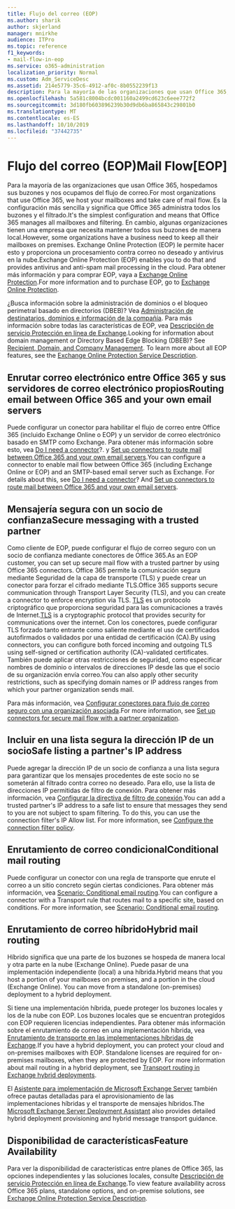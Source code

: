 ```yaml
---
title: Flujo del correo (EOP)
ms.author: sharik
author: skjerland
manager: mnirkhe
audience: ITPro
ms.topic: reference
f1_keywords:
- mail-flow-in-eop
ms.service: o365-administration
localization_priority: Normal
ms.custom: Adm_ServiceDesc
ms.assetid: 214e5779-35c6-4912-af0c-8b0552239f13
description: Para la mayoría de las organizaciones que usan Office 365, hospedamos sus buzones y nos ocupamos del flujo de correo. Es la configuración más sencilla y significa que Office 365 administra todos los buzones y el filtrado. En cambio, algunas organizaciones tienen una empresa que necesita mantener todos sus buzones de manera local. Exchange Online Protection (EOP) le permite hacer esto y proporciona un procesamiento contra correo no deseado y antivirus en la nube. Para obtener más información y para comprar EOP, vaya a Exchange Online Protection.
ms.openlocfilehash: 5a581c8004bcdc001160a2499cd623c6eee772f2
ms.sourcegitcommit: 3d180fb603896239b30d9db6ba865843c29801b0
ms.translationtype: MT
ms.contentlocale: es-ES
ms.lasthandoff: 10/10/2019
ms.locfileid: "37442735"
---
```

# <a name="mail-floweop"></a><span data-ttu-id="cb3b9-107">Flujo del correo (EOP)</span><span class="sxs-lookup"><span data-stu-id="cb3b9-107">Mail Flow[EOP]</span></span>

<span data-ttu-id="cb3b9-108">Para la mayoría de las organizaciones que usan Office 365, hospedamos sus buzones y nos ocupamos del flujo de correo.</span><span class="sxs-lookup"><span data-stu-id="cb3b9-108">For most organizations that use Office 365, we host your mailboxes and take care of mail flow.</span></span> <span data-ttu-id="cb3b9-109">Es la configuración más sencilla y significa que Office 365 administra todos los buzones y el filtrado.</span><span class="sxs-lookup"><span data-stu-id="cb3b9-109">It's the simplest configuration and means that Office 365 manages all mailboxes and filtering.</span></span> <span data-ttu-id="cb3b9-110">En cambio, algunas organizaciones tienen una empresa que necesita mantener todos sus buzones de manera local.</span><span class="sxs-lookup"><span data-stu-id="cb3b9-110">However, some organizations have a business need to keep all their mailboxes on premises.</span></span> <span data-ttu-id="cb3b9-111">Exchange Online Protection (EOP) le permite hacer esto y proporciona un procesamiento contra correo no deseado y antivirus en la nube.</span><span class="sxs-lookup"><span data-stu-id="cb3b9-111">Exchange Online Protection (EOP) enables you to do that and provides antivirus and anti-spam mail processing in the cloud.</span></span> <span data-ttu-id="cb3b9-112">Para obtener más información y para comprar EOP, vaya a [Exchange Online Protection](https://products.office.com/en-us/exchange/exchange-email-security-spam-protection).</span><span class="sxs-lookup"><span data-stu-id="cb3b9-112">For more information and to purchase EOP, go to [Exchange Online Protection](https://products.office.com/en-us/exchange/exchange-email-security-spam-protection).</span></span>
  
<span data-ttu-id="cb3b9-p103">¿Busca información sobre la administración de dominios o el bloqueo perimetral basado en directorios (DBEB)? Vea [Administración de destinatarios, dominios e información de la compañía](recipient-domain-and-company-management.md). Para más información sobre todas las características de EOP, vea [Descripción de servicio Protección en línea de Exchange](exchange-online-protection-service-description.md).</span><span class="sxs-lookup"><span data-stu-id="cb3b9-p103">Looking for information about domain management or Directory Based Edge Blocking (DBEB)? See [Recipient, Domain, and Company Management](recipient-domain-and-company-management.md). To learn more about all EOP features, see the [Exchange Online Protection Service Description](exchange-online-protection-service-description.md).</span></span>
  
## <a name="routing-email-between-office-365-and-your-own-email-servers"></a><span data-ttu-id="cb3b9-116">Enrutar correo electrónico entre Office 365 y sus servidores de correo electrónico propios</span><span class="sxs-lookup"><span data-stu-id="cb3b9-116">Routing email between Office 365 and your own email servers</span></span>

<span data-ttu-id="cb3b9-p104">Puede configurar un conector para habilitar el flujo de correo entre Office 365 (incluido Exchange Online o EOP) y un servidor de correo electrónico basado en SMTP como Exchange. Para obtener más información sobre esto, vea [Do I need a connector](https://docs.microsoft.com/exchange/mail-flow-best-practices/use-connectors-to-configure-mail-flow/do-i-need-to-create-a-connector)?. y [Set up connectors to route mail between Office 365 and your own email servers](https://docs.microsoft.com/exchange/mail-flow-best-practices/use-connectors-to-configure-mail-flow/set-up-connectors-to-route-mail).</span><span class="sxs-lookup"><span data-stu-id="cb3b9-p104">You can configure a connector to enable mail flow between Office 365 (including Exchange Online or EOP) and an SMTP-based email server such as Exchange. For details about this, see [Do I need a connector](https://docs.microsoft.com/exchange/mail-flow-best-practices/use-connectors-to-configure-mail-flow/do-i-need-to-create-a-connector)? And [Set up connectors to route mail between Office 365 and your own email servers](https://docs.microsoft.com/exchange/mail-flow-best-practices/use-connectors-to-configure-mail-flow/set-up-connectors-to-route-mail).</span></span>
  
## <a name="secure-messaging-with-a-trusted-partner"></a><span data-ttu-id="cb3b9-120">Mensajería segura con un socio de confianza</span><span class="sxs-lookup"><span data-stu-id="cb3b9-120">Secure messaging with a trusted partner</span></span>

<span data-ttu-id="cb3b9-121">Como cliente de EOP, puede configurar el flujo de correo seguro con un socio de confianza mediante conectores de Office 365.</span><span class="sxs-lookup"><span data-stu-id="cb3b9-121">As an EOP customer, you can set up secure mail flow with a trusted partner by using Office 365 connectors.</span></span> <span data-ttu-id="cb3b9-122">Office 365 permite la comunicación segura mediante Seguridad de la capa de transporte (TLS) y puede crear un conector para forzar el cifrado mediante TLS.</span><span class="sxs-lookup"><span data-stu-id="cb3b9-122">Office 365 supports secure communication through Transport Layer Security (TLS), and you can create a connector to enforce encryption via TLS.</span></span> <span data-ttu-id="cb3b9-123">[TLS](https://docs.microsoft.com/microsoft-365/compliance/exchange-online-uses-tls-to-secure-email-connections) es un protocolo criptográfico que proporciona seguridad para las comunicaciones a través de Internet.</span><span class="sxs-lookup"><span data-stu-id="cb3b9-123">[TLS](https://docs.microsoft.com/microsoft-365/compliance/exchange-online-uses-tls-to-secure-email-connections) is a cryptographic protocol that provides security for communications over the internet.</span></span> <span data-ttu-id="cb3b9-124">Con los conectores, puede configurar TLS forzado tanto entrante como saliente mediante el uso de certificados autofirmados o validados por una entidad de certificación (CA).</span><span class="sxs-lookup"><span data-stu-id="cb3b9-124">By using connectors, you can configure both forced incoming and outgoing TLS using self-signed or certification authority (CA)-validated certificates.</span></span> <span data-ttu-id="cb3b9-125">También puede aplicar otras restricciones de seguridad, como especificar nombres de dominio o intervalos de direcciones IP desde las que el socio de su organización envía correo.</span><span class="sxs-lookup"><span data-stu-id="cb3b9-125">You can also apply other security restrictions, such as specifying domain names or IP address ranges from which your partner organization sends mail.</span></span> 
  
<span data-ttu-id="cb3b9-126">Para más información, vea [Configurar conectores para flujo de correo seguro con una organización asociada](https://docs.microsoft.com/exchange/mail-flow-best-practices/use-connectors-to-configure-mail-flow/set-up-connectors-for-secure-mail-flow-with-a-partner).</span><span class="sxs-lookup"><span data-stu-id="cb3b9-126">For more information, see [Set up connectors for secure mail flow with a partner organization](https://docs.microsoft.com/exchange/mail-flow-best-practices/use-connectors-to-configure-mail-flow/set-up-connectors-for-secure-mail-flow-with-a-partner).</span></span>
  
## <a name="safe-listing-a-partners-ip-address"></a><span data-ttu-id="cb3b9-127">Incluir en una lista segura la dirección IP de un socio</span><span class="sxs-lookup"><span data-stu-id="cb3b9-127">Safe listing a partner's IP address</span></span>

<span data-ttu-id="cb3b9-p106">Puede agregar la dirección IP de un socio de confianza a una lista segura para garantizar que los mensajes procedentes de este socio no se someterán al filtrado contra correo no deseado. Para ello, use la lista de direcciones IP permitidas de filtro de conexión. Para obtener más información, vea [Configurar la directiva de filtro de conexión](https://go.microsoft.com/fwlink/p/?LinkID=287108).</span><span class="sxs-lookup"><span data-stu-id="cb3b9-p106">You can add a trusted partner's IP address to a safe list to ensure that messages they send to you are not subject to spam filtering. To do this, you can use the connection filter's IP Allow list. For more information, see [Configure the connection filter policy](https://go.microsoft.com/fwlink/p/?LinkID=287108).</span></span>
  
## <a name="conditional-mail-routing"></a><span data-ttu-id="cb3b9-131">Enrutamiento de correo condicional</span><span class="sxs-lookup"><span data-stu-id="cb3b9-131">Conditional mail routing</span></span>

<span data-ttu-id="cb3b9-p107">Puede configurar un conector con una regla de transporte que enrute el correo a un sitio concreto según ciertas condiciones. Para obtener más información, vea [Scenario: Conditional email routing](https://docs.microsoft.com/exchange/mail-flow-best-practices/use-connectors-to-configure-mail-flow/conditional-mail-routing).</span><span class="sxs-lookup"><span data-stu-id="cb3b9-p107">You can configure a connector with a Transport rule that routes mail to a specific site, based on conditions. For more information, see [Scenario: Conditional email routing](https://docs.microsoft.com/exchange/mail-flow-best-practices/use-connectors-to-configure-mail-flow/conditional-mail-routing).</span></span>
  
## <a name="hybrid-mail-routing"></a><span data-ttu-id="cb3b9-134">Enrutamiento de correo híbrido</span><span class="sxs-lookup"><span data-stu-id="cb3b9-134">Hybrid mail routing</span></span>

<span data-ttu-id="cb3b9-p108">Híbrido significa que una parte de los buzones se hospeda de manera local y otra parte en la nube (Exchange Online). Puede pasar de una implementación independiente (local) a una híbrida.</span><span class="sxs-lookup"><span data-stu-id="cb3b9-p108">Hybrid means that you host a portion of your mailboxes on premises, and a portion in the cloud (Exchange Online). You can move from a standalone (on-premises) deployment to a hybrid deployment.</span></span>
  
<span data-ttu-id="cb3b9-p109">Si tiene una implementación híbrida, puede proteger los buzones locales y los de la nube con EOP. Los buzones locales que se encuentran protegidos con EOP requieren licencias independientes. Para obtener más información sobre el enrutamiento de correo en una implementación híbrida, vea [Enrutamiento de transporte en las implementaciones híbridas de Exchange](https://go.microsoft.com/fwlink/p/?LinkId=271757).</span><span class="sxs-lookup"><span data-stu-id="cb3b9-p109">If you have a hybrid deployment, you can protect your cloud and on-premises mailboxes with EOP. Standalone licenses are required for on-premises mailboxes, when they are protected by EOP. For more information about mail routing in a hybrid deployment, see [Transport routing in Exchange hybrid deployments](https://go.microsoft.com/fwlink/p/?LinkId=271757).</span></span>
  
<span data-ttu-id="cb3b9-140">El [Asistente para implementación de Microsoft Exchange Server](https://go.microsoft.com/fwlink/p/?LinkId=287036) también ofrece pautas detalladas para el aprovisionamiento de las implementaciones híbridas y el transporte de mensajes híbridos.</span><span class="sxs-lookup"><span data-stu-id="cb3b9-140">The [Microsoft Exchange Server Deployment Assistant](https://go.microsoft.com/fwlink/p/?LinkId=287036) also provides detailed hybrid deployment provisioning and hybrid message transport guidance.</span></span> 
  
## <a name="feature-availability"></a><span data-ttu-id="cb3b9-141">Disponibilidad de características</span><span class="sxs-lookup"><span data-stu-id="cb3b9-141">Feature Availability</span></span>

<span data-ttu-id="cb3b9-142">Para ver la disponibilidad de características entre planes de Office 365, las opciones independientes y las soluciones locales, consulte [Descripción de servicio Protección en línea de Exchange](exchange-online-protection-service-description.md).</span><span class="sxs-lookup"><span data-stu-id="cb3b9-142">To view feature availability across Office 365 plans, standalone options, and on-premise solutions, see [Exchange Online Protection Service Description](exchange-online-protection-service-description.md).</span></span>

